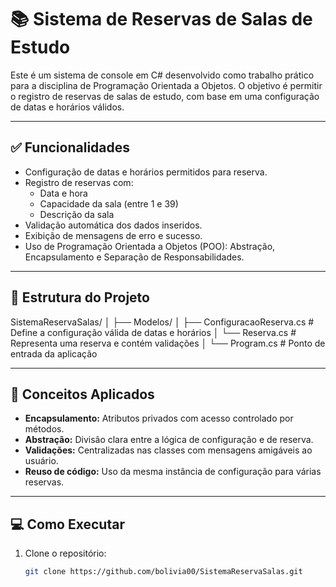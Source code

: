 # 📚 Sistema de Reservas de Salas de Estudo

Este é um sistema de console em C# desenvolvido como trabalho prático para a disciplina de Programação Orientada a Objetos. O objetivo é permitir o registro de reservas de salas de estudo, com base em uma configuração de datas e horários válidos.

---

## ✅ Funcionalidades

- Configuração de datas e horários permitidos para reserva.
- Registro de reservas com:
  - Data e hora
  - Capacidade da sala (entre 1 e 39)
  - Descrição da sala
- Validação automática dos dados inseridos.
- Exibição de mensagens de erro e sucesso.
- Uso de Programação Orientada a Objetos (POO): Abstração, Encapsulamento e Separação de Responsabilidades.

---

## 🧱 Estrutura do Projeto

SistemaReservaSalas/
│
├── Modelos/
│   ├── ConfiguracaoReserva.cs   # Define a configuração válida de datas e horários
│   └── Reserva.cs               # Representa uma reserva e contém validações
│
└── Program.cs                   # Ponto de entrada da aplicação


---

## 🧠 Conceitos Aplicados

- **Encapsulamento:** Atributos privados com acesso controlado por métodos.
- **Abstração:** Divisão clara entre a lógica de configuração e de reserva.
- **Validações:** Centralizadas nas classes com mensagens amigáveis ao usuário.
- **Reuso de código:** Uso da mesma instância de configuração para várias reservas.

---

## 💻 Como Executar

1. Clone o repositório:
   ```bash
   git clone https://github.com/bolivia00/SistemaReservaSalas.git
